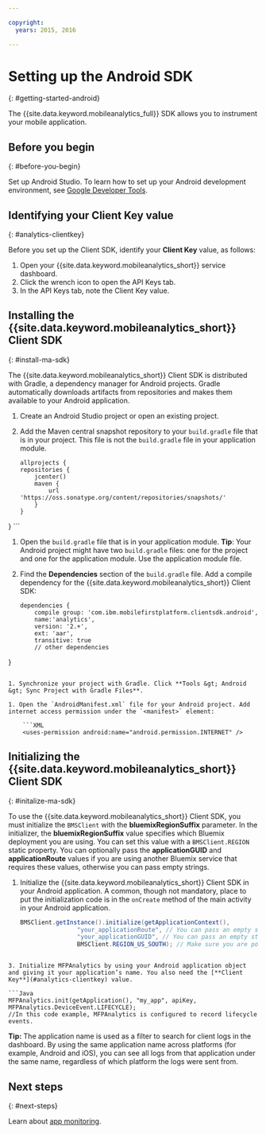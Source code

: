 ```yaml
---

copyright:
  years: 2015, 2016

---
```

# Setting up the Android SDK
{: #getting-started-android}

The {{site.data.keyword.mobileanalytics_full}} SDK allows you to instrument your mobile application.

## Before you begin
{: #before-you-begin}
<!--You must have an instance of the {{site.data.keyword.mobileanalytics_short}} service. For more information, see --> <!-- [Getting started](app-monitoring-start.html). -->
Set up Android Studio. To learn how to set up your Android development environment, see [Google Developer Tools](http://developer.android.com/sdk/index.html).

## Identifying your Client Key value
{: #analytics-clientkey}

Before you set up the Client SDK, identify your **Client Key** value, as follows:
1. Open your {{site.data.keyword.mobileanalytics_short}} service dashboard.
2. Click the wrench icon to open the API Keys tab.
3. In the API Keys tab, note the Client Key value.


## Installing the {{site.data.keyword.mobileanalytics_short}} Client SDK
{: #install-ma-sdk}

The {{site.data.keyword.mobileanalytics_short}} Client SDK is distributed with Gradle, a dependency manager for Android projects. Gradle automatically downloads artifacts from repositories and makes them available to your Android application.

1. Create an Android Studio project or open an existing project.

1. Add the Maven central snapshot repository to your `build.gradle` file that is in your project. This file is not the `build.gradle` file in your application module.
	```
	allprojects {
    repositories {
        jcenter()
        maven {
            url 'https://oss.sonatype.org/content/repositories/snapshots/'
        }
    }
}
	```

1. Open the `build.gradle` file that is in your application module.
**Tip**: Your Android project might have two `build.gradle` files: one for the project and one for the application module. Use the application module file.

1. Find the **Dependencies** section of the `build.gradle` file. Add a compile dependency for the {{site.data.keyword.mobileanalytics_short}} Client SDK:

	```Gradle
	dependencies {
		compile group: 'com.ibm.mobilefirstplatform.clientsdk.android',    
        name:'analytics',
        version: '2.+',
        ext: 'aar',
        transitive: true
    	// other dependencies  
}
```

1. Synchronize your project with Gradle. Click **Tools &gt; Android &gt; Sync Project with Gradle Files**.

1. Open the `AndroidManifest.xml` file for your Android project. Add internet access permission under the `<manifest>` element:

	```XML
	<uses-permission android:name="android.permission.INTERNET" />
```

## Initializing the {{site.data.keyword.mobileanalytics_short}} Client SDK
{: #initalize-ma-sdk}

To use the {{site.data.keyword.mobileanalytics_short}} Client SDK, you must initialize the `BMSClient` with the **bluemixRegionSuffix** parameter. In the initializer, the **bluemixRegionSuffix** value specifies which Bluemix deployment you are using. You can set this value with a `BMSClient.REGION` static property. You can optionally pass the **applicationGUID** and **applicationRoute** values if you are using another Bluemix service that requires these values, otherwise you can pass empty strings.

1. Initialize the {{site.data.keyword.mobileanalytics_short}} Client SDK in your Android application. A common, though not mandatory, place to put the initialization code is in the `onCreate` method of the main activity in your Android application.

	```Java
	BMSClient.getInstance().initialize(getApplicationContext(),
					"your_applicationRoute", // You can pass an empty string if you do not have a value
					"your_applicationGUID", // You can pass an empty string if you do not have a value
					BMSClient.REGION_US_SOUTH); // Make sure you are pointing to your region
```

3. Initialize MFPAnalytics by using your Android application object and giving it your application’s name. You also need the [**Client Key**](#analytics-clientkey) value.

```Java
MFPAnalytics.init(getApplication(), "my_app", apiKey, MFPAnalytics.DeviceEvent.LIFECYCLE);
//In this code example, MFPAnalytics is configured to record lifecycle events.
```

**Tip:** The application name is used as a filter to search for client logs in the dashboard. By using the same application name across platforms (for example, Android and iOS), you can see all logs from that application under the same name, regardless of which platform the logs were sent from.

## Next steps
{: #next-steps}

Learn about [app monitoring](app-monitoring.html).
